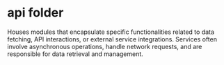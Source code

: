 # api folder

Houses modules that encapsulate specific functionalities related to data fetching, API interactions,
or external service integrations. Services often involve asynchronous operations, handle network
requests, and are responsible for data retrieval and management.
